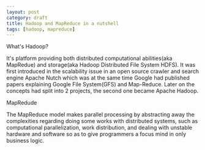 ```yaml
---
layout: post
category: draft
title: Hadoop and MapReduce in a nutshell
tags: [hadoop, mapreduce]
---
```


<p>What's Hadoop?</p>

<p>It's platform providing both distributed computational abilities(aka MapRedue) and storage(aka Hadoop Distributed File System HDFS). It was first introduced in the scalability issue in an open source crawler and search engine Apache Nutch which was at the same time Google had published papers explaining Google File System(GFS) and Map-Reduce. Later on the concepts had split into 2 projects, the second one became Apache Hadoop.</p>
<!-- read more -->

<p>MapRedude</p>

<p>The MapReduce model makes parallel processing by abstracting away the complexities regarding doing some works with distributed systems, such as computational parallelization, work distribution, and dealing with unstable hardware and software so as to give programmers a focus mind in only business logic.</p>